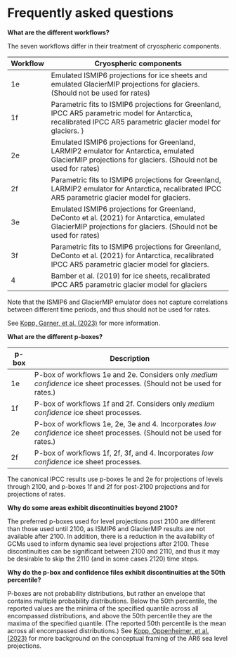 # Frequently asked questions

**What are the different workflows?**

The seven workflows differ in their treatment of cryospheric components.

| Workflow | Cryospheric components |
|----------|------------------------|
| 1e | Emulated ISMIP6 projections for ice sheets and emulated GlacierMIP projections for glaciers. (Should not be used for rates) |
| 1f | Parametric fits to ISMIP6 projections for Greenland, IPCC AR5 parametric model for Antarctica, recalibrated IPCC AR5 parametric glacier model for glaciers. }
| 2e | Emulated ISMIP6 projections for Greenland, LARMIP2 emulator for Antarctica, emulated GlacierMIP projections for glaciers. (Should not be used for rates) |
| 2f | Parametric fits to ISMIP6 projections for Greenland, LARMIP2 emulator for Antarctica, recalibrated IPCC AR5 parametric glacier model for glaciers. |
| 3e | Emulated ISMIP6 projections for Greenland, DeConto et al. (2021) for Antarctica, emulated GlacierMIP projections for glaciers. (Should not be used for rates) |
| 3f | Parametric fits to ISMIP6 projections for Greenland, DeConto et al. (2021) for Antarctica, recalibrated IPCC AR5 parametric glacier model for glaciers. |
| 4 | Bamber et al. (2019) for ice sheets, recalibrated IPCC AR5 parametric glacier model for glaciers |

Note that the ISMIP6 and GlacierMIP emulator does not capture correlations between different time periods, and thus should not be used for rates.

See [Kopp, Garner, et al. (2023)](https://doi.org/10.5194/gmd-16-7461-2023) for more information.

**What are the different p-boxes?**

| p-box | Description |
|-------|-------------|
| 1e | P-box of workflows 1e and 2e. Considers only *medium confidence* ice sheet processes. (Should not be used for rates.) |
| 1f | P-box of workflows 1f and 2f. Considers only *medium confidence* ice sheet processes. |
| 2e | P-box of workflows 1e, 2e, 3e and 4. Incorporates *low confidence* ice sheet processes.  (Should not be used for rates.)  |
| 2f | P-box of workflows 1f, 2f, 3f, and 4. Incorporates *low confidence* ice sheet processes. |

The canonical IPCC results use p-boxes 1e and 2e for projections of levels through 2100, and p-boxes 1f and 2f for post-2100 projections and for projections of rates.

**Why do some areas exhibit discontinuities beyond 2100?**

The preferred p-boxes used for level projections post 2100 are different than those used until 2100, as ISMIP6 and GlacierMIP results are not available after 2100. In addition, there is a reduction in the availability of GCMs used to inform dynamic sea level projections after 2100. These discontinuities can be significant between 2100 and 2110, and thus it may be desirable to skip the 2110 (and in some cases 2120) time steps.

**Why do the p-box and confidence files exhibit discontinuities at the 50th percentile?**

P-boxes are not probability distributions, but rather an envelope that contains multiple probability distributions. Below the 50th percentile, the reported values are the minima of the specified quantile across all encompassed distributions, and above the 50th percentile they are the maxima of the specified quantile. (The reported 50th percentile is the mean across all encompassed distributions.) See [Kopp, Oppenheimer, et al. (2023)](https://doi.org/10.7282/00000382) for more background on the conceptual framing of the AR6 sea level projections.
